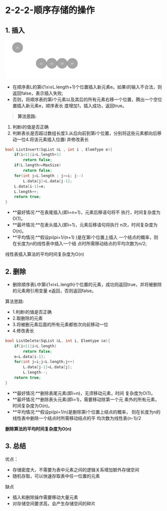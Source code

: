 # 2-2-2-顺序存储的操作

## 1. 插入

![](../../.gitbook/assets/image%20%28119%29.png)

* 在顺序表L的第i\(1≤i≤L.length+1\)个位置插入新元素e。如果i的输入不合法，则返回false，表示插入失败; 
* 否则，将顺序表的第i个元素以及其后的所有元素右移一个位置，腾出一个空位置插入新元素e，顺序表长 度增加1，插入成功，返回true。

> **算法思路:**

1. 判断i的值是否正确
2. 判断表长是否超过数组长度3.从后向前到第i个位置，分别将这些元素都向后移动一位4.将该元素插入位置i 并修改表长

```c
bool ListInsert(SqList &L , int i , ElemType e){
    if(i<1||i>L.length+1)
        return false; 
    if(L.length>=MaxSize)
        return false; 
    for(int j=L.length ; j>=i; j--)
        L.data[j]=L.data[j-1]; 
    L.data[i-1]=e;
    L.length++; 
    return true;
}
```



* **最好情况:**在表尾插入\(即i=n+1\)，元素后移语句将不 执行，时间复杂度为O\(1\)。 
* **最坏情况:**在表头插入\(即i=1\)，元素后移语句将执行 n次，时间复杂度为O\(n\)。 
* **平均情况:**假设pi\(pi=1/\(n+1\) \)是在第i个位置上插入 一个结点的概率，则在长度为n的线性表中插入一个结 点时所需移动结点的平均次数为n/2;

线性表插入算法的平均时间复杂度为O\(n\)



## 2. 删除

* 删除顺序表L中第i\(1≤i≤L.length\)个位置的元素，成功则返回true，并将被删除的元素用引用变量 e返回，否则返回false。

算法思路:

* 1.判断i的值是否正确
* 2.取删除的元素
* 3.将被删元素后面的所有元素都依次向前移动一位
* 4.修改表长

```c
bool ListDelete(SqList &L, int i, Elemtype &e){
    if(i<1||i>L.length) 
        return false;
    e=L.data[i-1];
    for(int j=i;j<L.length;j++)
        L.data[j-1]=L.data[j]; 
        L.length--;
    return true;
}
```

* **最好情况:**删除表尾元素\(即i=n\)，无须移动元素，时间 复杂度为O\(1\)。 
* **最坏情况:**删除表头元素\(即i=1\)，需要移动除第一个元 素外的所有元素，时间复杂度为O\(n\)。 
* **平均情况:**假设pi\(pi=1/n\)是删除第i个位置上结点的概率， 则在长度为n的线性表中删除一个结点时所需移动结点的平 均次数为线性表\(n-1\)/2

**删除算法的平均时间复杂度为O\(n\)**

## 3. 总结

优点：

* 存储密度大，不需要为表中元素之间的逻辑关系增加额外存储空间
* 随机存取，可以快速存取表中任一位置的元素

缺点

* 插入和删除操作需要移动大量元素
* 对存储空间要求高，会产生存储空间的碎片

